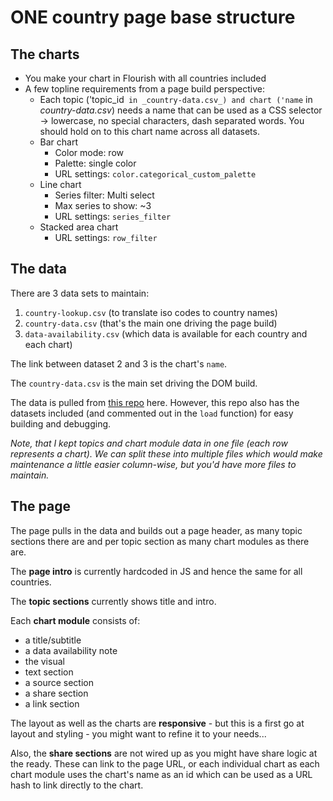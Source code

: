 # ONE country page base structure

## The charts

- You make your chart in Flourish with all countries included
- A few topline requirements from a page build perspective:
  - Each topic ('topic_id` in _country-data.csv_) and chart ('name` in _country-data.csv_) needs a name that can be used as a CSS selector → lowercase, no special characters, dash separated words. You should hold on to this chart name across all datasets.
  - Bar chart
    - Color mode: row
    - Palette: single color
    - URL settings: `color.categorical_custom_palette`
  - Line chart
    - Series filter: Multi select
    - Max series to show: ~3 
    - URL settings: `series_filter`
  - Stacked area chart
    - URL settings: `row_filter`

## The data

There are 3 data sets to maintain:

1. `country-lookup.csv` (to translate iso codes to country names)
2. `country-data.csv` (that's the main one driving the page build)
3. `data-availability.csv` (which data is available for each country and each chart)

The link between dataset 2 and 3 is the chart's `name`.

The `country-data.csv` is the main set driving the DOM build.

The data is pulled from [this repo](https://github.com/larsvers/one-country-page-data) here. However, this repo also has the datasets included (and commented out in the `load` function) for easy building and debugging.

_Note, that I kept topics and chart module data in one file (each row represents a chart). We can split these into multiple files which would make maintenance a little easier column-wise, but you'd have more files to maintain._

## The page

The page pulls in the data and builds out a page header, as many topic sections there are and per topic section as many chart modules as there are.

The **page intro** is currently hardcoded in JS and hence the same for all countries.

The **topic sections** currently shows title and intro.

Each **chart module** consists of:

- a title/subtitle
- a data availability note 
- the visual
- text section
- a source section
- a share section 
- a link section 

The layout as well as the charts are **responsive** - but this is a first go at layout and styling - you might want to refine it to your needs...

Also, the **share sections** are not wired up as you might have share logic at the ready. These can link to the page URL, or each individual chart as each chart module uses the chart's name as an id which can be used as a URL hash to link directly to the chart.

